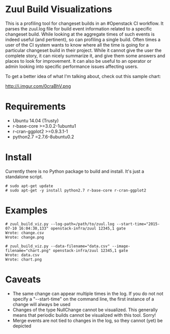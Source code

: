 Zuul Build Visualizations
=========================

This is a profiling tool for changeset builds in an #Openstack CI workflow.
It parses the zuul.log file for build event information related to a specific
changeset build.  While looking at the aggregate times of such events is
indeed useful (and pertinent), so can profiling a single build.  Often times
a user of the CI system wants to know where all the time is going for a
particular changeset build in their project.  While it cannot give the user
the complete story, it can nicely summarize it, and give them some answers and
places to look for improvement.  It can also be useful to an operator or admin
looking into specific performance issues affecting users.

To get a better idea of what I'm talking about, check out this sample chart:

http://i.imgur.com/0craBhV.png

Requirements
============
  * Ubuntu 14.04 (Trusty)
  * r-base-core >=3.0.2-1ubuntu1
  * r-cran-ggplot2 >=0.9.3.1-1
  * python2.7 =2.7.6-8ubuntu0.2

Install
=======

Currently there is no Python package to build and install.  It's just a
standalone script.

```
# sudo apt-get update
# sudo apt-get -y install python2.7 r-base-core r-cran-ggplot2
```
Examples
========

```
# zuul_build_viz.py --log-path=/path/to/zuul.log --start-time="2015-07-10 16:04:30,133" openstack-infra/zuul 12345,1 gate
Wrote: change.csv
Wrote: change.png

# zuul_build_viz.py --data-filename="data.csv" --image-filename="chart.png" openstack-infra/zuul 12345,1 gate
Wrote: data.csv
Wrote: chart.png
```

Caveats
=======

 * The same change can appear multiple times in the log.  If you do not
   not specify a "--start-time" on the command line, the first instance of a
   change will always be used
 * Changes of the type NullChange cannot be visualized.  This generally means
   that periodic builds cannot be visualized with this tool.  Sorry!
 * Merge events are not tied to changes in the log, so they cannot (yet) be
   depicted
